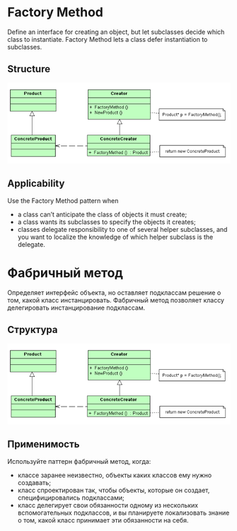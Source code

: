 Factory Method
==============
Define an interface for creating an object, but let subclasses decide which class to instantiate. Factory Method lets a class defer instantiation to subclasses.

Structure
---------
<img src="image.png" />

Applicability
-------------
Use the Factory Method pattern when
* a class can’t anticipate the class of objects it must create;
* a class wants its subclasses to specify the objects it creates;
* classes delegate responsibility to one of several helper subclasses, and you want to localize the knowledge of which helper subclass is the delegate.


Фабричный метод
===============
Определяет интерфейс объекта, но оставляет подклассам решение о том, какой класс инстанцировать. Фабричный метод позволяет классу делегировать инстанцирование подклассам.

Структура
---------
<img src="image.png" />

Применимость
------------
Используйте паттерн фабричный метод, когда:
* классе заранее неизвестно, объекты каких классов ему нужно создавать;
* класс спроектирован так, чтобы объекты, которые он создает, специфицировались подклассами;
* класс делегирует свои обязанности одному из нескольких вспомогательных подклассов, и вы планируете локализовать знание о том, какой класс принимает эти обязанности на себя.